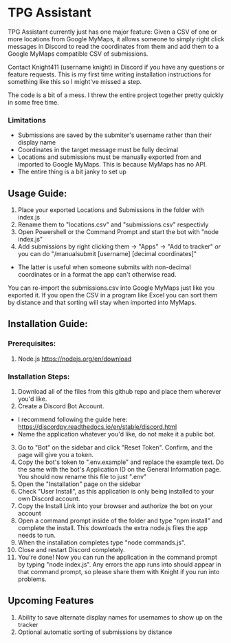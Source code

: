 # TPG Assistant

TPG Assistant currently just has one major feature: Given a CSV of one or more locations from Google MyMaps, it allows someone to simply right click messages in Discord to read the coordinates from them and add them to a Google MyMaps compatible CSV of submissions. 

Contact Knight411 (username knight) in Discord if you have any questions or feature requests. This is my first time writing installation instructions for something like this so I might've missed a step.

The code is a bit of a mess. I threw the entire project together pretty quickly in some free time.

### Limitations
- Submissions are saved by the submiter's username rather than their display name
- Coordinates in the target message must be fully decimal
- Locations and submissions must be manually exported from and imported to Google MyMaps. This is because MyMaps has no API.
- The entire thing is a bit janky to set up

## Usage Guide:
1. Place your exported Locations and Submissions in the folder with index.js
2. Rename them to "locations.csv" and "submissions.csv" respectivly
3. Open Powershell or the Command Prompt and start the bot with "node index.js"
4. Add submissions by right clicking them -> "Apps" -> "Add to tracker" *or* you can do "/manualsubmit [username] [decimal coordinates]"
  - The latter is useful when someone submits with non-decimal coordinates or in a format the app can't otherwise read.

You can re-import the submissions.csv into Google MyMaps just like you exported it. If you open the CSV in a program like Excel you can sort them by distance and that sorting will stay when imported into MyMaps.

## Installation Guide:

### Prerequisites:
1. Node.js https://nodejs.org/en/download

### Installation Steps:
1. Download all of the files from this github repo and place them wherever you'd like.
2. Create a Discord Bot Account.
  - I recommend following the guide here: https://discordpy.readthedocs.io/en/stable/discord.html
  - Name the application whatever you'd like, do not make it a public bot.
3. Go to "Bot" on the sidebar and click "Reset Token". Confirm, and the page will give you a token.
4. Copy the bot's token to ".env.example" and replace the example text. Do the same with the bot's Application ID on the General Information page. You should now rename this file to just ".env"
5. Open the "Installation" page on the sidebar
6. Check "User Install", as this application is only being installed to your own Discord account.
7. Copy the Install Link into your browser and authorize the bot on your account
8. Open a command prompt inside of the folder and type "npm install" and complete the install. This downloads the extra node.js files the app needs to run.
9. When the installation completes type "node commands.js". 
10. Close and restart Discord completely.
11. You're done! Now you can run the application in the command prompt by typing "node index.js". Any errors the app runs into should appear in that command prompt, so please share them with Knight if you run into problems.

## Upcoming Features
1. Ability to save alternate display names for usernames to show up on the tracker
2. Optional automatic sorting of submissions by distance
